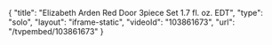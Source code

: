 {
    "title": "Elizabeth Arden Red Door 3piece Set 1.7 fl. oz. EDT",
    "type": "solo",
    "layout": "iframe-static",
    "videoId": "103861673",
    "url": "\/tvpembed\/103861673"
}